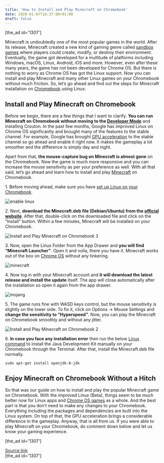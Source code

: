```yaml
---
title: 'How to Install and Play Minecraft on Chromebook'
date: 2020-01-07T16:37:00+01:00
draft: false
---
```


\[the\_ad id='1307'\]  
  

  

Minecraft is undoubtedly one of the most popular games in the world. After its release, Minecraft created a new kind of gaming genre called [sandbox games](https://beebom.com/sanbox-games-like-minecraft/) where players could create, modify, or destroy their environment. Eventually, the game got developed for a multitude of platforms including Windows, macOS, Linux, Android, iOS and more. However, even after these many years, the game has not been developed for Chrome OS. But there is nothing to worry as Chrome OS has got the Linux support. Now you can install and play Minecraft and many other Linux games on your Chromebook without much friction. So, let’s go ahead and find out the steps for Minecraft installation on [Chromebook](https://beebom.com/what-is-a-chromebook/) using Linux.  

Install and Play Minecraft on Chromebook
----------------------------------------

  

Before we begin, there are a few things that I want to clarify. **You can run Minecraft on Chromebook without moving to the [Developer Mode](https://beebom.com/how-turn-chromebook-developer-mode/)** and installing Crouton. In the past few months, Google has improved Linux on Chrome OS significantly and brought many of the features to the stable channel. For example, Google has brought [GPU acceleration](https://beebom.com/enable-microphone-gpu-acceleration-linux-chromebook/) to the stable channel so go ahead and enable it right now. It makes the gameplay a lot smoother and the difference is simply day and night.  

Apart from that, **the mouse-capture bug on Minecraft is almost gone** on the Chromebook. Now the game is much more responsive and you can increase the mouse sensitivity as per your preference as well. With all that said, let’s go ahead and learn how to install and play [Minecraft](https://beebom.com/best-minecraft-mods/) on Chromebook.  

1\. Before moving ahead, make sure you have [set up Linux on your Chromebook](https://beebom.com/how-use-linux-chromebook/).  

![enable linux](https://beebom.com/wp-content/uploads/2020/01/enable-linux.jpeg)

2\. Next, **download the Minecraft.deb file (Debian/Ubuntu) from the [official website](https://www.minecraft.net/en-us/download/alternative/)**. After that, double-click on the downloaded file and click on the “Install” button. Within a few minutes, Minecraft will be installed on your Chromebook.  

![Install and Play Minecraft on Chromebook 3](https://beebom.com/wp-content/uploads/2020/01/Install-and-Play-Minecraft-on-Chromebook-3.jpg)

3\. Now, open the Linux Folder from the App Drawer and **you will find “Minecraft Launcher”**. Open it and voila, there you have it. Minecraft works out of the box on [Chrome OS](https://beebom.com/best-chrome-os-tips-tricks/) without any tinkering.  

![minecraft](https://beebom.com/wp-content/uploads/2020/01/Install-and-Play-Minecraft-on-Chromebook-5-1.jpg)

  
  

  

4\. Now log in with your Minecraft account and **it will download the latest release and install the update** itself. The app will close automatically after the installation so open it again from the app drawer.  

![mojang](https://beebom.com/wp-content/uploads/2020/01/Install-and-Play-Minecraft-on-Chromebook-1.jpg)

5\. The game runs fine with WASD keys control, but the mouse sensitivity is slightly on the lower side. To fix it, click on Options -> Mouse Settings and **change the sensitivity to “Hyperspeed”**. Now, you can play the Minecraft on Chromebook smoothly and without any jitter.  

![Install and Play Minecraft on Chromebook 2](https://beebom.com/wp-content/uploads/2020/01/Install-and-Play-Minecraft-on-Chromebook-2.jpg)

6\. **In case you face any installation error** then run the below [Linux command](https://beebom.com/essential-linux-commands/) to install the Java Development Kit manually on your Chromebook through the Terminal. After that, install the Minecraft.deb file normally.  

```
sudo apt-get install openjdk-8-jdk
```  

Enjoy Minecraft on Chromebook Without a Hitch
---------------------------------------------

  

So that was our guide on how to install and play the popular Minecraft game on Chromebook. With the improved Linux (Beta), things seem to be much better now for Linux apps and [Chrome OS games](https://beebom.com/best-chromebook-games/) as a whole. And the best part is that you don’t need to make any changes to your Chromebook. Everything including the packages and dependencies are built into the Linux system. On top of that, the GPU acceleration brings a considerable difference in the gameplay. Anyway, that is all from us. If you were able to play Minecraft on your Chromebook, do comment down below and let us know your gaming experience.  

  
  
\[the\_ad id='1307'\]  
  
[Source link](https://beebom.com/how-install-play-minecraft-chromebook/)  
\[the\_ad id='1307'\]